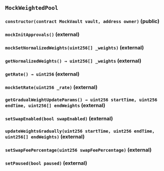 ## `MockWeightedPool`






### `constructor(contract MockVault vault, address owner)` (public)





### `mockInitApprovals()` (external)





### `mockSetNormalizedWeights(uint256[] _weights)` (external)





### `getNormalizedWeights() → uint256[] _weights` (external)





### `getRate() → uint256` (external)





### `mockSetRate(uint256 _rate)` (external)





### `getGradualWeightUpdateParams() → uint256 startTime, uint256 endTime, uint256[] endWeights` (external)





### `setSwapEnabled(bool swapEnabled)` (external)





### `updateWeightsGradually(uint256 startTime, uint256 endTime, uint256[] endWeights)` (external)





### `setSwapFeePercentage(uint256 swapFeePercentage)` (external)





### `setPaused(bool paused)` (external)








